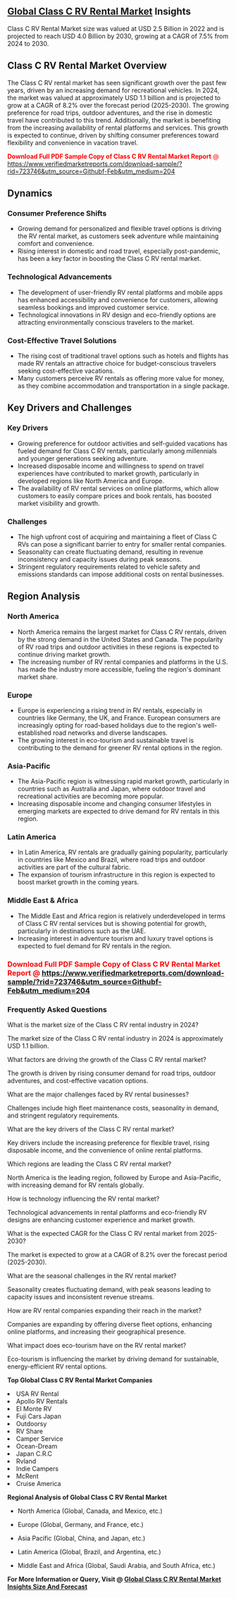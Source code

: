 <h2><a href="https://www.verifiedmarketreports.com/download-sample/?rid=723746&amp;utm_source=Githubf&amp;utm_medium=204" target="_blank">Global Class C RV Rental Market</a> Insights</h2><p>Class C RV Rental Market size was valued at USD 2.5 Billion in 2022 and is projected to reach USD 4.0 Billion by 2030, growing at a CAGR of 7.5% from 2024 to 2030.</p><p><h2>Class C RV Rental Market Overview</h2> <p>The Class C RV rental market has seen significant growth over the past few years, driven by an increasing demand for recreational vehicles. In 2024, the market was valued at approximately USD 1.1 billion and is projected to grow at a CAGR of 8.2% over the forecast period (2025-2030). The growing preference for road trips, outdoor adventures, and the rise in domestic travel have contributed to this trend. Additionally, the market is benefiting from the increasing availability of rental platforms and services. This growth is expected to continue, driven by shifting consumer preferences toward flexibility and convenience in vacation travel.</p> <p><p><span class=""><span style="color: #ff0000;"><strong>Download Full PDF Sample Copy of Class C RV Rental Market Report</strong> @ </span><a href="https://www.verifiedmarketreports.com/download-sample/?rid=723746&amp;utm_source=Githubf-Feb&amp;utm_medium=204" target="_blank">https://www.verifiedmarketreports.com/download-sample/?rid=723746&amp;utm_source=Githubf-Feb&amp;utm_medium=204</a></span></p></p> <h2>Dynamics</h2> <h3>Consumer Preference Shifts</h3> <ul> <li>Growing demand for personalized and flexible travel options is driving the RV rental market, as customers seek adventure while maintaining comfort and convenience.</li> <li>Rising interest in domestic and road travel, especially post-pandemic, has been a key factor in boosting the Class C RV rental market.</li> </ul> <h3>Technological Advancements</h3> <ul> <li>The development of user-friendly RV rental platforms and mobile apps has enhanced accessibility and convenience for customers, allowing seamless bookings and improved customer service.</li> <li>Technological innovations in RV design and eco-friendly options are attracting environmentally conscious travelers to the market.</li> </ul> <h3>Cost-Effective Travel Solutions</h3> <ul> <li>The rising cost of traditional travel options such as hotels and flights has made RV rentals an attractive choice for budget-conscious travelers seeking cost-effective vacations.</li> <li>Many customers perceive RV rentals as offering more value for money, as they combine accommodation and transportation in a single package.</li> </ul> <h2>Key Drivers and Challenges</h2> <h3>Key Drivers</h3> <ul> <li>Growing preference for outdoor activities and self-guided vacations has fueled demand for Class C RV rentals, particularly among millennials and younger generations seeking adventure.</li> <li>Increased disposable income and willingness to spend on travel experiences have contributed to market growth, particularly in developed regions like North America and Europe.</li> <li>The availability of RV rental services on online platforms, which allow customers to easily compare prices and book rentals, has boosted market visibility and growth.</li> </ul> <h3>Challenges</h3> <ul> <li>The high upfront cost of acquiring and maintaining a fleet of Class C RVs can pose a significant barrier to entry for smaller rental companies.</li> <li>Seasonality can create fluctuating demand, resulting in revenue inconsistency and capacity issues during peak seasons.</li> <li>Stringent regulatory requirements related to vehicle safety and emissions standards can impose additional costs on rental businesses.</li> </ul> <h2>Region Analysis</h2> <h3>North America</h3> <ul> <li>North America remains the largest market for Class C RV rentals, driven by the strong demand in the United States and Canada. The popularity of RV road trips and outdoor activities in these regions is expected to continue driving market growth.</li> <li>The increasing number of RV rental companies and platforms in the U.S. has made the industry more accessible, fueling the region's dominant market share.</li> </ul> <h3>Europe</h3> <ul> <li>Europe is experiencing a rising trend in RV rentals, especially in countries like Germany, the UK, and France. European consumers are increasingly opting for road-based holidays due to the region's well-established road networks and diverse landscapes.</li> <li>The growing interest in eco-tourism and sustainable travel is contributing to the demand for greener RV rental options in the region.</li> </ul> <h3>Asia-Pacific</h3> <ul> <li>The Asia-Pacific region is witnessing rapid market growth, particularly in countries such as Australia and Japan, where outdoor travel and recreational activities are becoming more popular.</li> <li>Increasing disposable income and changing consumer lifestyles in emerging markets are expected to drive demand for RV rentals in this region.</li> </ul> <h3>Latin America</h3> <ul> <li>In Latin America, RV rentals are gradually gaining popularity, particularly in countries like Mexico and Brazil, where road trips and outdoor activities are part of the cultural fabric.</li> <li>The expansion of tourism infrastructure in this region is expected to boost market growth in the coming years.</li> </ul> <h3>Middle East & Africa</h3> <ul> <li>The Middle East and Africa region is relatively underdeveloped in terms of Class C RV rental services but is showing potential for growth, particularly in destinations such as the UAE.</li> <li>Increasing interest in adventure tourism and luxury travel options is expected to fuel demand for RV rentals in the region.</li> </ul> <h3><p><span class=""><span style="color: #ff0000;"><strong>Download Full PDF Sample Copy of Class C RV Rental Market Report</strong> @ </span><a href="https://www.verifiedmarketreports.com/download-sample/?rid=723746&amp;utm_source=Githubf-Feb&amp;utm_medium=204" target="_blank">https://www.verifiedmarketreports.com/download-sample/?rid=723746&amp;utm_source=Githubf-Feb&amp;utm_medium=204</a></span></p></h3> <h3>Frequently Asked Questions</h3> <p>What is the market size of the Class C RV rental industry in 2024?</p> <p>The market size of the Class C RV rental industry in 2024 is approximately USD 1.1 billion.</p> <p>What factors are driving the growth of the Class C RV rental market?</p> <p>The growth is driven by rising consumer demand for road trips, outdoor adventures, and cost-effective vacation options.</p> <p>What are the major challenges faced by RV rental businesses?</p> <p>Challenges include high fleet maintenance costs, seasonality in demand, and stringent regulatory requirements.</p> <p>What are the key drivers of the Class C RV rental market?</p> <p>Key drivers include the increasing preference for flexible travel, rising disposable income, and the convenience of online rental platforms.</p> <p>Which regions are leading the Class C RV rental market?</p> <p>North America is the leading region, followed by Europe and Asia-Pacific, with increasing demand for RV rentals globally.</p> <p>How is technology influencing the RV rental market?</p> <p>Technological advancements in rental platforms and eco-friendly RV designs are enhancing customer experience and market growth.</p> <p>What is the expected CAGR for the Class C RV rental market from 2025-2030?</p> <p>The market is expected to grow at a CAGR of 8.2% over the forecast period (2025-2030).</p> <p>What are the seasonal challenges in the RV rental market?</p> <p>Seasonality creates fluctuating demand, with peak seasons leading to capacity issues and inconsistent revenue streams.</p> <p>How are RV rental companies expanding their reach in the market?</p> <p>Companies are expanding by offering diverse fleet options, enhancing online platforms, and increasing their geographical presence.</p> <p>What impact does eco-tourism have on the RV rental market?</p> <p>Eco-tourism is influencing the market by driving demand for sustainable, energy-efficient RV rental options.</p> </p><p><strong>Top Global Class C RV Rental Market Companies</strong></p><div data-test-id=""><p><li>USA RV Rental</li><li> Apollo RV Rentals</li><li> EI Monte RV</li><li> Fuji Cars Japan</li><li> Outdoorsy</li><li> RV Share</li><li> Camper Service</li><li> Ocean-Dream</li><li> Japan C.R.C</li><li> Rvland</li><li> Indie Campers</li><li> McRent</li><li> Cruise America</li></p><div><strong>Regional Analysis of&nbsp;Global Class C RV Rental Market</strong></div><ul><li dir="ltr"><p dir="ltr">North America&nbsp;(Global, Canada, and Mexico, etc.)</p></li><li dir="ltr"><p dir="ltr">Europe (Global, Germany, and France, etc.)</p></li><li dir="ltr"><p dir="ltr">Asia Pacific&nbsp;(Global, China, and Japan, etc.)</p></li><li dir="ltr"><p dir="ltr">Latin America&nbsp;(Global, Brazil, and Argentina, etc.)</p></li><li dir="ltr">Middle East and Africa&nbsp;(Global, Saudi Arabia, and South Africa, etc.)</li></ul><p><strong>For More Information or Query, Visit @&nbsp;</strong><strong><a href="https://www.verifiedmarketreports.com/product/class-c-rv-rental-market/?utm_source=Githubf&amp;utm_medium=204" target="_blank">Global Class C RV Rental Market Insights Size And Forecast</a></strong></p></div>
